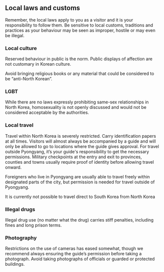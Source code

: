 ## Local laws and customs

Remember, the local laws apply to you as a visitor and it is your responsibility to follow them. Be sensitive to local customs, traditions and practices as your behaviour may be seen as improper, hostile or may even be illegal.

### **Local culture**

Reserved behaviour in public is the norm. Public displays of affection are not customary in Korean culture.

Avoid bringing religious books or any material that could be considered to be “anti-North Korean”.

### **LGBT**

While there are no laws expressly prohibiting same-sex relationships in North Korea, homosexuality is not openly discussed and would not be considered acceptable by the authorities.

### **Local travel**

Travel within North Korea is severely restricted. Carry identification papers at all times. Visitors will almost always be accompanied by a guide and will only be allowed to go to locations where the guide gives approval. For travel outside Pyongyang, it’s your guide's responsibility to get the necessary permissions. Military checkpoints at the entry and exit to provinces, counties and towns usually require proof of identity before allowing travel onward.

Foreigners who live in Pyongyang are usually able to travel freely within designated parts of the city, but permission is needed for travel outside of Pyongyang.

It is currently not possible to travel direct to South Korea from North Korea

### **Illegal drugs**

Illegal drug use (no matter what the drug) carries stiff penalties, including fines and long prison terms.

### **Photography**

Restrictions on the use of cameras has eased somewhat, though we recommend always ensuring the guide’s permission before taking a photograph. Avoid taking photographs of officials or guarded or protected buildings.